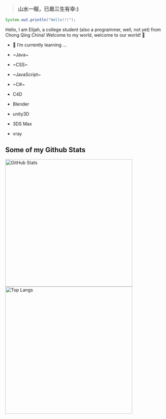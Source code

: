 > ### **山水一程，已是三生有幸:)**

```java
System.out.println("Hello!!!");
```



Hello, I am Elijah, a college student (also a programmer, well, not yet) from Chong Qing China! Welcome to my world, welcome to our world! 👋


- 🌱 I’m currently learning ...

- ~Java~

- ~CSS~

- ~JavaScript~

- ~C#~
- C4D
- Blender
- unity3D
- 3DS Max
- vray

## Some of my Github Stats

<img align="center" width="400px" alt="GitHub Stats" src="https://github-readme-stats.vercel.app/api?username=Elijah-0616&show_icons=true&include_all_commits=true" />
<img align="center" width="400px" alt="Top Langs" src="https://github-readme-stats.vercel.app/api/top-langs/?username=Elijah-0616&layout=compact" />
